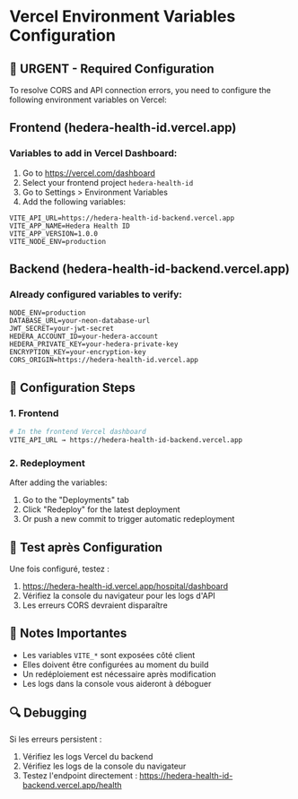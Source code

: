 # Vercel Environment Variables Configuration

## 🚨 URGENT - Required Configuration

To resolve CORS and API connection errors, you need to configure the following environment variables on Vercel:

## Frontend (hedera-health-id.vercel.app)

### Variables to add in Vercel Dashboard:

1. Go to https://vercel.com/dashboard
2. Select your frontend project `hedera-health-id`
3. Go to Settings > Environment Variables
4. Add the following variables:

```
VITE_API_URL=https://hedera-health-id-backend.vercel.app
VITE_APP_NAME=Hedera Health ID
VITE_APP_VERSION=1.0.0
VITE_NODE_ENV=production
```

## Backend (hedera-health-id-backend.vercel.app)

### Already configured variables to verify:

```
NODE_ENV=production
DATABASE_URL=your-neon-database-url
JWT_SECRET=your-jwt-secret
HEDERA_ACCOUNT_ID=your-hedera-account
HEDERA_PRIVATE_KEY=your-hedera-private-key
ENCRYPTION_KEY=your-encryption-key
CORS_ORIGIN=https://hedera-health-id.vercel.app
```

## 🔧 Configuration Steps

### 1. Frontend
```bash
# In the frontend Vercel dashboard
VITE_API_URL → https://hedera-health-id-backend.vercel.app
```

### 2. Redeployment
After adding the variables:
1. Go to the "Deployments" tab
2. Click "Redeploy" for the latest deployment
3. Or push a new commit to trigger automatic redeployment

## 🧪 Test après Configuration

Une fois configuré, testez :
1. https://hedera-health-id.vercel.app/hospital/dashboard
2. Vérifiez la console du navigateur pour les logs d'API
3. Les erreurs CORS devraient disparaître

## 📝 Notes Importantes

- Les variables `VITE_*` sont exposées côté client
- Elles doivent être configurées au moment du build
- Un redéploiement est nécessaire après modification
- Les logs dans la console vous aideront à déboguer

## 🔍 Debugging

Si les erreurs persistent :
1. Vérifiez les logs Vercel du backend
2. Vérifiez les logs de la console du navigateur
3. Testez l'endpoint directement : https://hedera-health-id-backend.vercel.app/health
